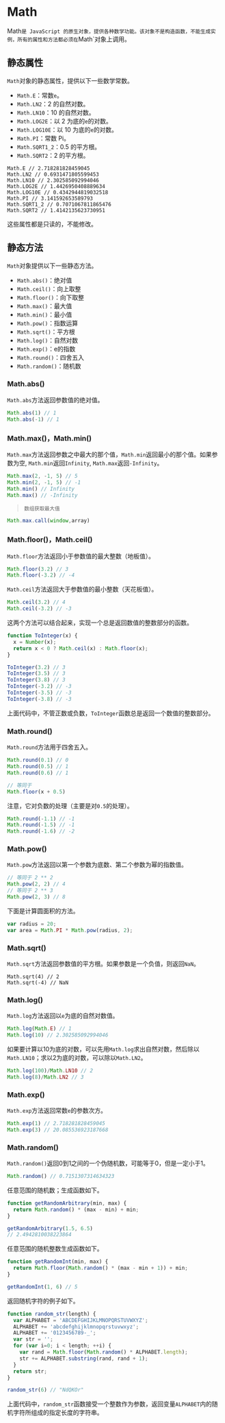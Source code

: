 # Math

Math`是 JavaScript 的原生对象，提供各种数学功能。该对象不是构造函数，不能生成实例，所有的属性和方法都必须在`Math`对象上调用。

## 静态属性

`Math`对象的静态属性，提供以下一些数学常数。

- `Math.E`：常数`e`。
- `Math.LN2`：2 的自然对数。
- `Math.LN10`：10 的自然对数。
- `Math.LOG2E`：以 2 为底的`e`的对数。
- `Math.LOG10E`：以 10 为底的`e`的对数。
- `Math.PI`：常数 Pi。
- `Math.SQRT1_2`：0.5 的平方根。
- `Math.SQRT2`：2 的平方根。

```
Math.E // 2.718281828459045
Math.LN2 // 0.6931471805599453
Math.LN10 // 2.302585092994046
Math.LOG2E // 1.4426950408889634
Math.LOG10E // 0.4342944819032518
Math.PI // 3.141592653589793
Math.SQRT1_2 // 0.7071067811865476
Math.SQRT2 // 1.4142135623730951
```

这些属性都是只读的，不能修改。

## 静态方法

`Math`对象提供以下一些静态方法。

- `Math.abs()`：绝对值
- `Math.ceil()`：向上取整
- `Math.floor()`：向下取整
- `Math.max()`：最大值
- `Math.min()`：最小值
- `Math.pow()`：指数运算
- `Math.sqrt()`：平方根
- `Math.log()`：自然对数
- `Math.exp()`：e的指数
- `Math.round()`：四舍五入
- `Math.random()`：随机数

### Math.abs()

`Math.abs`方法返回参数值的绝对值。

```javascript
Math.abs(1) // 1
Math.abs(-1) // 1
```

### Math.max()，Math.min()

`Math.max`方法返回参数之中最大的那个值，`Math.min`返回最小的那个值。如果参数为空, `Math.min`返回`Infinity`, `Math.max`返回`-Infinity`。

```javascript
Math.max(2, -1, 5) // 5
Math.min(2, -1, 5) // -1
Math.min() // Infinity
Math.max() // -Infinity
```

> ```
> 数组获取最大值
> ```

```javascript
Math.max.call(window,array)
```

### Math.floor()，Math.ceil()

`Math.floor`方法返回小于参数值的最大整数（地板值）。

```javascript
Math.floor(3.2) // 3
Math.floor(-3.2) // -4
```

`Math.ceil`方法返回大于参数值的最小整数（天花板值）。

```javascript
Math.ceil(3.2) // 4
Math.ceil(-3.2) // -3
```

这两个方法可以结合起来，实现一个总是返回数值的整数部分的函数。

```javascript
function ToInteger(x) {
  x = Number(x);
  return x < 0 ? Math.ceil(x) : Math.floor(x);
}

ToInteger(3.2) // 3
ToInteger(3.5) // 3
ToInteger(3.8) // 3
ToInteger(-3.2) // -3
ToInteger(-3.5) // -3
ToInteger(-3.8) // -3
```

上面代码中，不管正数或负数，`ToInteger`函数总是返回一个数值的整数部分。

### Math.round()

`Math.round`方法用于四舍五入。

```javascript
Math.round(0.1) // 0
Math.round(0.5) // 1
Math.round(0.6) // 1

// 等同于
Math.floor(x + 0.5)
```

注意，它对负数的处理（主要是对`0.5`的处理）。

```javascript
Math.round(-1.1) // -1
Math.round(-1.5) // -1
Math.round(-1.6) // -2
```

### Math.pow()

`Math.pow`方法返回以第一个参数为底数、第二个参数为幂的指数值。

```javascript
// 等同于 2 ** 2
Math.pow(2, 2) // 4
// 等同于 2 ** 3
Math.pow(2, 3) // 8
```

下面是计算圆面积的方法。

```javascript
var radius = 20;
var area = Math.PI * Math.pow(radius, 2);
```

### Math.sqrt()

`Math.sqrt`方法返回参数值的平方根。如果参数是一个负值，则返回`NaN`。

```
Math.sqrt(4) // 2
Math.sqrt(-4) // NaN
```

### Math.log()

`Math.log`方法返回以`e`为底的自然对数值。

```javascript
Math.log(Math.E) // 1
Math.log(10) // 2.302585092994046
```

如果要计算以10为底的对数，可以先用`Math.log`求出自然对数，然后除以`Math.LN10`；求以2为底的对数，可以除以`Math.LN2`。

```javascript
Math.log(100)/Math.LN10 // 2
Math.log(8)/Math.LN2 // 3
```

### Math.exp()

`Math.exp`方法返回常数`e`的参数次方。

```javascript
Math.exp(1) // 2.718281828459045
Math.exp(3) // 20.085536923187668
```

### Math.random()

`Math.random()`返回0到1之间的一个伪随机数，可能等于0，但是一定小于1。

```javascript
Math.random() // 0.7151307314634323
```

任意范围的随机数；生成函数如下。

```javascript
function getRandomArbitrary(min, max) {
  return Math.random() * (max - min) + min;
}

getRandomArbitrary(1.5, 6.5)
// 2.4942810038223864
```

任意范围的随机整数生成函数如下。

```javascript
function getRandomInt(min, max) {
  return Math.floor(Math.random() * (max - min + 1)) + min;
}

getRandomInt(1, 6) // 5
```

返回随机字符的例子如下。

```javascript
function random_str(length) {
  var ALPHABET = 'ABCDEFGHIJKLMNOPQRSTUVWXYZ';
  ALPHABET += 'abcdefghijklmnopqrstuvwxyz';
  ALPHABET += '0123456789-_';
  var str = '';
  for (var i=0; i < length; ++i) {
    var rand = Math.floor(Math.random() * ALPHABET.length);
    str += ALPHABET.substring(rand, rand + 1);
  }
  return str;
}

random_str(6) // "NdQKOr"
```

上面代码中，`random_str`函数接受一个整数作为参数，返回变量`ALPHABET`内的随机字符所组成的指定长度的字符串。